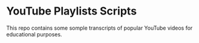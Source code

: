 # YouTube Playlists Scripts

This repo contains some somple transcripts of popular YouTube videos for educational purposes.
